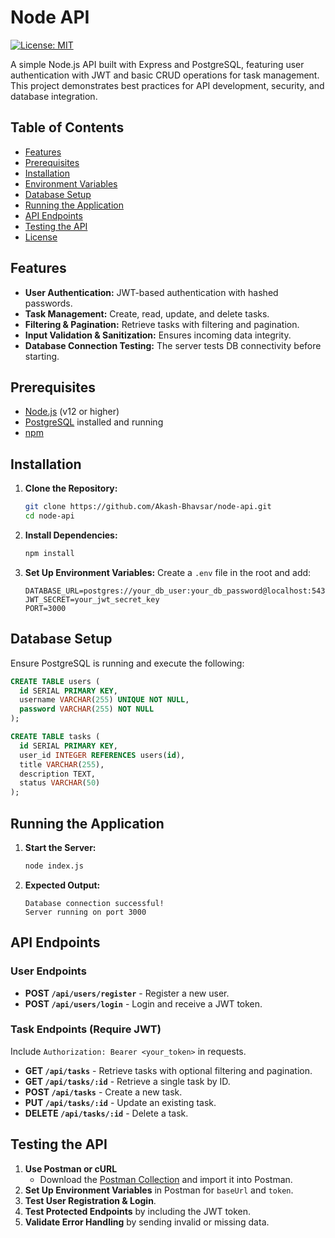 # Node API

[![License: MIT](https://img.shields.io/badge/License-MIT-yellow.svg)](LICENSE)

A simple Node.js API built with Express and PostgreSQL, featuring user authentication with JWT and basic CRUD operations for task management. This project demonstrates best practices for API development, security, and database integration.

## Table of Contents

- [Features](#features)
- [Prerequisites](#prerequisites)
- [Installation](#installation)
- [Environment Variables](#environment-variables)
- [Database Setup](#database-setup)
- [Running the Application](#running-the-application)
- [API Endpoints](#api-endpoints)
- [Testing the API](#testing-the-api)
- [License](#license)

## Features

- **User Authentication:** JWT-based authentication with hashed passwords.
- **Task Management:** Create, read, update, and delete tasks.
- **Filtering & Pagination:** Retrieve tasks with filtering and pagination.
- **Input Validation & Sanitization:** Ensures incoming data integrity.
- **Database Connection Testing:** The server tests DB connectivity before starting.

## Prerequisites

- [Node.js](https://nodejs.org/) (v12 or higher)
- [PostgreSQL](https://www.postgresql.org/) installed and running
- [npm](https://www.npmjs.com/)

## Installation

1. **Clone the Repository:**
   ```bash
   git clone https://github.com/Akash-Bhavsar/node-api.git
   cd node-api
   ```

2. **Install Dependencies:**
   ```bash
   npm install
   ```

3. **Set Up Environment Variables:**
   Create a `.env` file in the root and add:
   ```env
   DATABASE_URL=postgres://your_db_user:your_db_password@localhost:5432/your_db_name
   JWT_SECRET=your_jwt_secret_key
   PORT=3000
   ```

## Database Setup

Ensure PostgreSQL is running and execute the following:

```sql
CREATE TABLE users (
  id SERIAL PRIMARY KEY,
  username VARCHAR(255) UNIQUE NOT NULL,
  password VARCHAR(255) NOT NULL
);

CREATE TABLE tasks (
  id SERIAL PRIMARY KEY,
  user_id INTEGER REFERENCES users(id),
  title VARCHAR(255),
  description TEXT,
  status VARCHAR(50)
);
```

## Running the Application

1. **Start the Server:**
   ```bash
   node index.js
   ```

2. **Expected Output:**
   ```
   Database connection successful!
   Server running on port 3000
   ```

## API Endpoints

### User Endpoints

- **POST `/api/users/register`** - Register a new user.
- **POST `/api/users/login`** - Login and receive a JWT token.

### Task Endpoints (Require JWT)

Include `Authorization: Bearer <your_token>` in requests.

- **GET `/api/tasks`** - Retrieve tasks with optional filtering and pagination.
- **GET `/api/tasks/:id`** - Retrieve a single task by ID.
- **POST `/api/tasks`** - Create a new task.
- **PUT `/api/tasks/:id`** - Update an existing task.
- **DELETE `/api/tasks/:id`** - Delete a task.


## Testing the API

1. **Use Postman or cURL**
   - Download the [Postman Collection](Node%20API.postman_collection.json) and import it into Postman.
2. **Set Up Environment Variables** in Postman for `baseUrl` and `token`.
3. **Test User Registration & Login**.
4. **Test Protected Endpoints** by including the JWT token.
5. **Validate Error Handling** by sending invalid or missing data.

